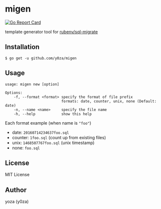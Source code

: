# migen

[![Go Report Card](https://goreportcard.com/badge/github.com/y0za/migen)](https://goreportcard.com/report/github.com/y0za/migen)

template generator tool for [rubenv/sql-migrate](https://github.com/rubenv/sql-migrate)

## Installation
```
$ go get -u github.com/y0za/migen
```

## Usage
```
usage: migen new [option]

Options:
	-f, --format <format> specify the format of file prefix
	                      formats: date, counter, unix, none (Default: date)
	-n, --name <name>     specify the file name
	-h, --help            show this help
```
Each format example (when name is `"foo"`)
- date: `20160714234637foo.sql`
- counter: `1foo.sql` (count up from existing files)
- unix: `1468507767foo.sql` (unix timestamp)
- none: `foo.sql`

## License
MIT License

## Author
yoza (y0za)
